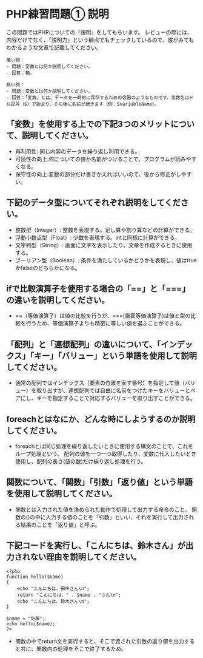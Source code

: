 # PHP練習問題① 説明
この問題ではPHPについての「説明」をしてもらいます。
レビューの際には、内容だけでなく、「説明力」という観点でもチェックしているので、誰がみてもわかるような文章で記載してください。

```
悪い例：
- 問題：変数とは何か説明してください。
- 回答：箱。

良い例：
- 問題：変数とは何か説明してください。
- 回答：「変数」とは、データを一時的に保存するための容器のようなものです。変数名はドル記号（$）で始まり、その後に名前が続きます（例：$variableName）。
```

## 「変数」を使用する上での下記3つのメリットについて、説明してください。
- 再利用性: 同じ内容のデータを繰り返し利用できる。
- 可読性の向上:何についての値か名前がつけることで、プログラムが読みやすくなる。
- 保守性の向上:変数の部分だけ書きかえればいいので、後から修正がしやすい。


## 下記のデータ型についてそれぞれ説明をしてください。
- 整数型（Integer）: 整数を表現する。足し算や割り算などの計算ができる。
- 浮動小数点型（Float）: 少数を表現する。intと同様に計算ができる。
- 文字列型（String）: 画面に文字を表示したり、文章を作成するときに使用する。
- ブーリアン型（Boolean）: 条件を満たしているかどうかを表現し、値はtrueかfalseのどちらかになる。

## ifで比較演算子を使用する場合の「==」と「===」の違いを説明してください。
- ==（等価演算子）は値の比較を行うが、===(厳密等価演算子)は値と型の比較を行うため、等価演算子よりも精密に等しい値を選ぶことができる。

## 「配列」と「連想配列」の違いについて、「インデックス」「キー」「バリュー」という単語を使用して説明してください。
- 通常の配列ではインデックス（要素の位置を表す番号）を指定して値（バリュー）を取り出すが、連想配列では自由に名前をつけたキーをバリューとペアにし、キーを指定することで対応するバリューを取り出すことができる。

## foreachとはなにか、どんな時にしようするのか説明してください。
- foreachとは同じ処理を繰り返したいときに使用する構文のことで、これをループ処理という。
配列の値を一つ一つ取得したり、変数に代入したいとき使用し、配列の長さ(値の数)だけ繰り返し処理を行う。

## 関数について、「関数」「引数」「返り値」という単語を使用して説明してください。
- 関数とは入力された値を決められた動作で処理して出力する命令のこと。
関数の()の中に入力する値のことを「引数」といい、それを実行して出力される結果のことを「返り値」と呼ぶ。

## 下記コードを実行し、「こんにちは、鈴木さん」が出力されない理由を説明してください。
```
<?php
function hello($name)
{
    echo "こんにちは、田中さん\n";
    return "こんにちは、" . $name . "さん\n";
    echo "こんにちは、鈴木さん\n";
}

$name = "佐藤";
echo hello($name);
?>
```
- 関数の中でreturn文を実行すると、そこで渡された引数の返り値を出力すると共に、関数内の処理をそこで終了するため。